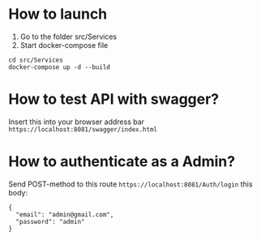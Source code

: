 # How to launch

1. Go to the folder src/Services
2. Start docker-compose file


```
cd src/Services
docker-compose up -d --build
```

# How to test API with swagger?
Insert this into your browser address bar
```https://localhost:8081/swagger/index.html```

# How to authenticate as a Admin?
Send POST-method to this route ```https://localhost:8081/Auth/login```
this body:
```
{
  "email": "admin@gmail.com",
  "password": "admin"
}
```
